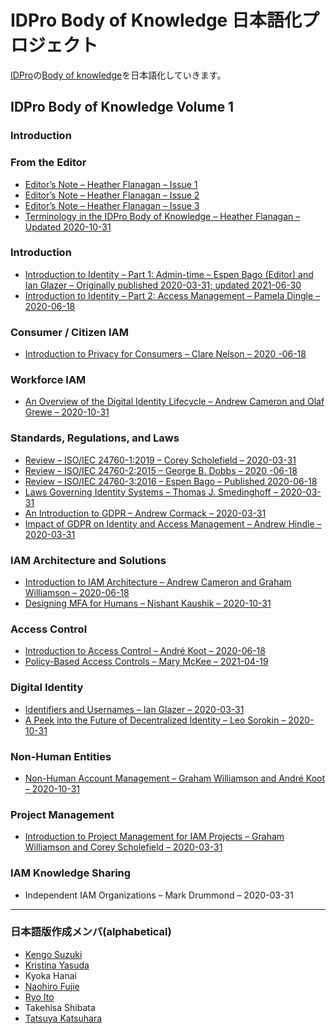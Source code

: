 # IDPro Body of Knowledge 日本語化プロジェクト

[IDPro](https://idpro.org/)の[Body of knowledge](https://idpro.org/body-of-knowledge/)を日本語化していきます。

## IDPro Body of Knowledge Volume 1

### Introduction



### From the Editor
* [Editor’s Note – Heather Flanagan – Issue 1](./editors_note_issue_1.md)
* [Editor’s Note – Heather Flanagan – Issue 2](./editors_note_issue_2.md)
* [Editor’s Note – Heather Flanagan – Issue 3](./editors_note_issue_3.md)
* [Terminology in the IDPro Body of Knowledge – Heather Flanagan – Updated 2020-10-31](./Terminology_in_the_IDPro_Body_of_Knowledge.md)

### Introduction
* [Introduction to Identity – Part 1: Admin-time – Espen Bago (Editor) and Ian Glazer – Originally published 2020-03-31; updated 2021-06-30](./Introduction_to_Identity_-_Part_1_Admin-time.md)
* [Introduction to Identity – Part 2: Access Management – Pamela Dingle – 2020-06-18](./Introduction_to_Identity_-_Part_2_Access_Management_result.md)

### Consumer / Citizen IAM
* [Introduction to Privacy for Consumers – Clare Nelson – 2020 -06-18](./introduction_to_privacy_and_compliance_for_consumers.md)

### Workforce IAM
* [An Overview of the Digital Identity Lifecycle – Andrew Cameron and Olaf Grewe – 2020-10-31](./An_Overview_of_the_Digital_Identity_Lifecycle.md)

### Standards, Regulations, and Laws
* [Review – ISO/IEC 24760-1:2019 – Corey Scholefield – 2020-03-31](./Review–ISO_IEC24760-1_2019.md)
* [Review – ISO/IEC 24760-2:2015 – George B. Dobbs – 2020 -06-18](./Review–ISO_IEC24760-2_2015.md)
* [Review – ISO/IEC 24760-3:2016 – Espen Bago – Published 2020-06-18](./Review–ISO_IEC24760-3_2016.md)
* [Laws Governing Identity Systems – Thomas J. Smedinghoff – 2020-03-31](./laws_governing_identity_systems.md)
* [An Introduction to GDPR – Andrew Cormack – 2020-03-31](./An_Introduction_to_GDPR_2020-03-31_ja.md)
* [Impact of GDPR on Identity and Access Management – Andrew Hindle – 2020-03-31](./Impact_of_GDPR_on_Identity_and_Access_Management_2020-03-31_ja.md)

### IAM Architecture and Solutions
* [Introduction to IAM Architecture – Andrew Cameron and Graham Williamson – 2020-06-18](./Introduction_to_IAM_Architecture_2020-06-18_ja.md)
* [Designing MFA for Humans – Nishant Kaushik – 2020-10-31](./Designing_MFA_for_Humans.md)

### Access Control
* [Introduction to Access Control – André Koot – 2020-06-18](./Introduction_to_Access_Control.md)
* [Policy-Based Access Controls – Mary McKee – 2021-04-19](./Policy-Based_Access_Controls.md)

### Digital Identity
* [Identifiers and Usernames – Ian Glazer – 2020-03-31](./Identifiers_and_Usernames_–_Ian_Glazer_–_2020-03-31_ja.md)
* [A Peek into the Future of Decentralized Identity – Leo Sorokin – 2020-10-31](./A-Peek-into-the-Future-of-Decentralized-Identity.md)

### Non-Human Entities
* [Non-Human Account Management – Graham Williamson and André Koot – 2020-10-31](./non-human-account-management.md)

### Project Management
* [Introduction to Project Management for IAM Projects – Graham Williamson and Corey Scholefield – 2020-03-31](./Introduction_to_Project_Management_for_IAM_Projects.md)

### IAM Knowledge Sharing
* Independent IAM Organizations – Mark Drummond – 2020-03-31


***
### 日本語版作成メンバ(alphabetical)
* [Kengo Suzuki](https://twitter.com/ken5scal)
* [Kristina Yasuda](https://twitter.com/kristinayasuda)
* Kyoka Hanai
* [Naohiro Fujie](https://twitter.com/phr_eidentity)
* [Ryo Ito](https://twitter.com/ritou)
* Takehisa Shibata
* [Tatsuya Katsuhara](https://twitter.com/kthrtty)
